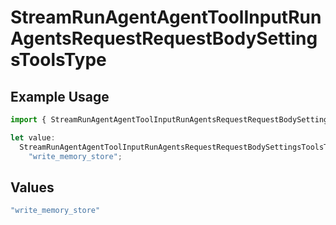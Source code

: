 # StreamRunAgentAgentToolInputRunAgentsRequestRequestBodySettingsToolsType

## Example Usage

```typescript
import { StreamRunAgentAgentToolInputRunAgentsRequestRequestBodySettingsToolsType } from "@orq-ai/node/models/operations";

let value:
  StreamRunAgentAgentToolInputRunAgentsRequestRequestBodySettingsToolsType =
    "write_memory_store";
```

## Values

```typescript
"write_memory_store"
```